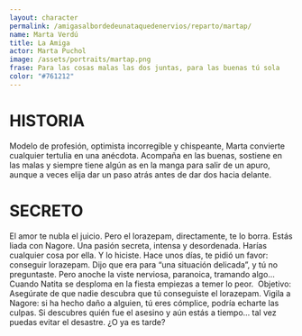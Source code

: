 ```yaml
---
layout: character
permalink: /amigasalbordedeunataquedenervios/reparto/martap/
name: Marta Verdú
title: La Amiga 
actor: Marta Puchol
image: /assets/portraits/martap.png
frase: Para las cosas malas las dos juntas, para las buenas tú sola
color: "#761212"
---
```


# HISTORIA

Modelo de profesión, optimista incorregible y chispeante, Marta convierte cualquier tertulia en una anécdota. Acompaña en las buenas, sostiene en las malas y siempre tiene algún as en la manga para salir de un apuro, aunque a veces elija dar un paso atrás antes de dar dos hacia delante. 

# SECRETO

El amor te nubla el juicio. Pero el lorazepam, directamente, te lo borra. Estás liada con Nagore. Una pasión secreta, intensa y desordenada. Harías cualquier cosa por ella. Y lo hiciste. Hace unos días, te pidió un favor: conseguir lorazepam. Dijo que era para “una situación delicada”, y tú no preguntaste. Pero anoche la viste nerviosa, paranoica, tramando algo… Cuando Natita se desploma en la fiesta empiezas a temer lo peor.  Objetivo: Asegúrate de que nadie descubra que tú conseguiste el lorazepam. Vigila a Nagore: si ha hecho daño a alguien, tú eres cómplice, podría echarte las culpas. Si descubres quién fue el asesino y aún estás a tiempo… tal vez puedas evitar el desastre. ¿O ya es tarde?
